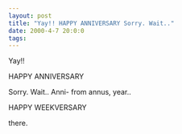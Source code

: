 ```yaml
---
layout: post
title: "Yay!! HAPPY ANNIVERSARY Sorry. Wait.."
date: 2000-4-7 20:0:0
tags: 
---
```


Yay!!

HAPPY ANNIVERSARY

Sorry. Wait.. Anni- from annus, year..

HAPPY WEEKVERSARY

there.

